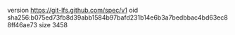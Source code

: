 version https://git-lfs.github.com/spec/v1
oid sha256:b075ed73fb8d39abb1584b97bafd231b14e6b3a7bedbbac4bd63ec88ff46ae73
size 3458
